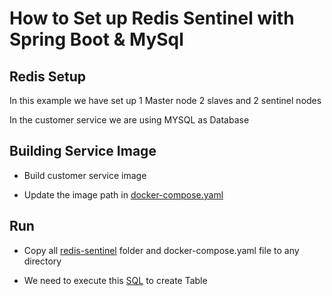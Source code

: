 # How to Set up Redis Sentinel with Spring Boot & MySql

## Redis Setup

In this example we have set up 1 Master node 2 slaves and 2 sentinel nodes

In the customer service we are using MYSQL as Database

## Building Service Image

* Build customer service image

* Update the image path in [docker-compose.yaml](https://github.com/kuldeepsingh99/redis-sentinel/blob/master/docker-compose.yaml#L75)

## Run

* Copy all [redis-sentinel](https://github.com/kuldeepsingh99/redis-sentinel/tree/master/redis-sentinel) folder and docker-compose.yaml file to any directory

* We need to execute this [SQL](https://github.com/kuldeepsingh99/redis-sentinel/blob/master/customer.sql) to create Table
